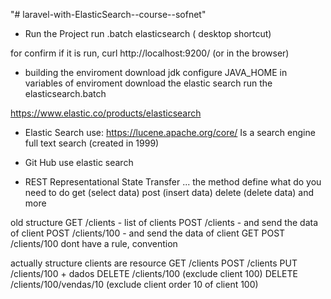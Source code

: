 "# laravel-with-ElasticSearch--course--sofnet" 

 - Run the Project
run .batch elasticsearch ( desktop shortcut)

for confirm if it is run, 
curl http://localhost:9200/ (or in the browser)


 - building the enviroment
download jdk
configure JAVA_HOME in variables of enviroment
download the elastic search
run the elasticsearch.batch




https://www.elastic.co/products/elasticsearch

 - Elastic Search use:
https://lucene.apache.org/core/
Is a search engine full text search (created in 1999)

 - Git Hub use elastic search

 - REST Representational State Transfer ... the method define what do you need to do
get (select data)
post  (insert data)
delete (delete data)
and more

 old structure
GET /clients - list of clients
POST /clients - and send the data of client
POST /clients/100 - and send the data of client
GET POST /clients/100
dont have a rule, convention

 actually structure
clients are resource
GET /clients
POST /clients
PUT /clients/100 + dados
DELETE /clients/100 (exclude client 100)
DELETE /clients/100/vendas/10 (exclude client order 10 of client 100)


